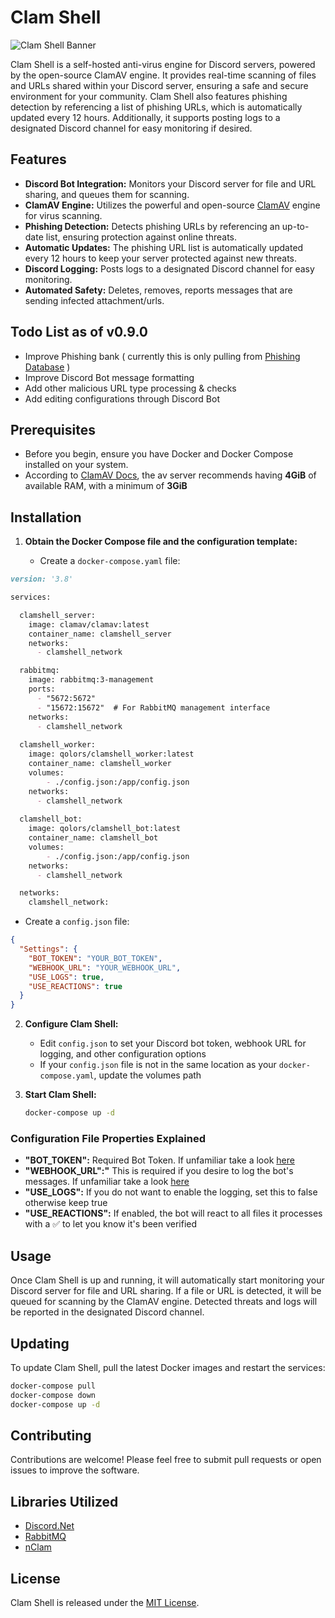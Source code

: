 # Clam Shell

![Clam Shell Banner](https://github.com/Qolors/clam-shell/blob/docs/images/clamshell_logo.png)

Clam Shell is a self-hosted anti-virus engine for Discord servers, powered by the open-source ClamAV engine. It provides real-time scanning of files and URLs shared within your Discord server, ensuring a safe and secure environment for your community. Clam Shell also features phishing detection by referencing a list of phishing URLs, which is automatically updated every 12 hours. Additionally, it supports posting logs to a designated Discord channel for easy monitoring if desired.

## Features

- **Discord Bot Integration:** Monitors your Discord server for file and URL sharing, and queues them for scanning.
- **ClamAV Engine:** Utilizes the powerful and open-source [ClamAV](https://www.clamav.net/) engine for virus scanning.
- **Phishing Detection:** Detects phishing URLs by referencing an up-to-date list, ensuring protection against online threats.
- **Automatic Updates:** The phishing URL list is automatically updated every 12 hours to keep your server protected against new threats.
- **Discord Logging:** Posts logs to a designated Discord channel for easy monitoring.
- **Automated Safety:** Deletes, removes, reports messages that are sending infected attachment/urls.

## Todo List as of v0.9.0

- Improve Phishing bank ( currently this is only pulling from [Phishing Database](https://github.com/mitchellkrogza/Phishing.Database) )
- Improve Discord Bot message formatting
- Add other malicious URL type processing & checks
- Add editing configurations through Discord Bot

## Prerequisites

- Before you begin, ensure you have Docker and Docker Compose installed on your system.
- According to [ClamAV Docs](https://docs.clamav.net/manual/Installing/Docker.html#memory-ram-requirements), the av server recommends having **4GiB** of available RAM, with a minimum of **3GiB**

## Installation

1. **Obtain the Docker Compose file and the configuration template:**

   - Create a `docker-compose.yaml` file:
```md
version: '3.8'

services:

  clamshell_server:
    image: clamav/clamav:latest
    container_name: clamshell_server
    networks:
      - clamshell_network

  rabbitmq:
    image: rabbitmq:3-management
    ports:
      - "5672:5672"
      - "15672:15672"  # For RabbitMQ management interface
    networks:
      - clamshell_network
 
  clamshell_worker:
    image: qolors/clamshell_worker:latest
    container_name: clamshell_worker
    volumes:
        - ./config.json:/app/config.json
    networks:
      - clamshell_network
 
  clamshell_bot:
    image: qolors/clamshell_bot:latest
    container_name: clamshell_bot
    volumes:
        - ./config.json:/app/config.json
    networks:
      - clamshell_network

  networks:
    clamshell_network:
```
   - Create a `config.json` file:

```json
{
  "Settings": {
    "BOT_TOKEN": "YOUR_BOT_TOKEN",
    "WEBHOOK_URL": "YOUR_WEBHOOK_URL",
    "USE_LOGS": true,
    "USE_REACTIONS": true
  }
}
```

2. **Configure Clam Shell:**
   - Edit `config.json` to set your Discord bot token, webhook URL for logging, and other configuration options
   - If your `config.json` file is not in the same location as your `docker-compose.yaml`, update the volumes path

3. **Start Clam Shell:**
   ```bash
   docker-compose up -d
   ```
### Configuration File Properties Explained

- **"BOT_TOKEN":** Required Bot Token. If unfamiliar take a look [here](https://discord.com/developers/docs/getting-started)
- **"WEBHOOK_URL":"** This is required if you desire to log the bot's messages. If unfamiliar take a look [here](https://github.com/Qolors/FeedCord?tab=readme-ov-file#quick-setup-docker)
- **"USE_LOGS":** If you do not want to enable the logging, set this to false otherwise keep true
- **"USE_REACTIONS":** If enabled, the bot will react to all files it processes with a ✅ to let you know it's been verified

## Usage

Once Clam Shell is up and running, it will automatically start monitoring your Discord server for file and URL sharing. If a file or URL is detected, it will be queued for scanning by the ClamAV engine. Detected threats and logs will be reported in the designated Discord channel.

## Updating

To update Clam Shell, pull the latest Docker images and restart the services:

```bash
docker-compose pull
docker-compose down
docker-compose up -d
```

## Contributing

Contributions are welcome! Please feel free to submit pull requests or open issues to improve the software.

## Libraries Utilized
- [Discord.Net](https://discordnet.dev/index.html)
- [RabbitMQ](https://rabbitmq.com/)
- [nClam](https://github.com/tekmaven/nClam)

## License

Clam Shell is released under the [MIT License](LICENSE).

